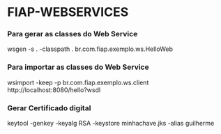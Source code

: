# FIAP-WEBSERVICES


### Para gerar as classes do Web Service ###
wsgen -s . -classpath . br.com.fiap.exemplo.ws.HelloWeb

### Para importar as classes do Web Service ###
wsimport -keep -p br.com.fiap.exemplo.ws.client http://localhost:8080/hello?wsdl

### Gerar Certificado digital ###
keytool -genkey -keyalg RSA -keystore minhachave.jks -alias guilherme
